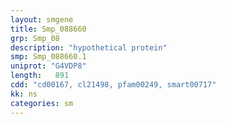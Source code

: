 ```yaml
---
layout: smgene
title: Smp_088660
grp: Smp_08
description: "hypothetical protein"
smp: Smp_088660.1
uniprot: "G4VDP8"
length:   891
cdd: "cd00167, cl21498, pfam00249, smart00717"
kk: ns
categories: sm
---
```

